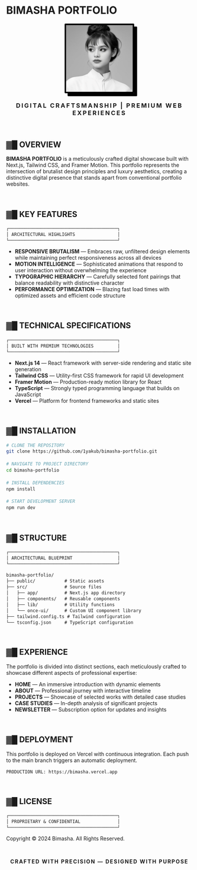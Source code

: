# BIMASHA PORTFOLIO

<div align="center">
  <img src="public/images/bimasha.png" alt="Bimasha Portfolio" width="180" height="180" style="border: 4px solid #000; border-radius: 2px; box-shadow: 8px 8px 0 rgba(0,0,0,1);">
  
  <h3 style="letter-spacing: 3px; text-transform: uppercase; margin-top: 20px;">
    DIGITAL CRAFTSMANSHIP | PREMIUM WEB EXPERIENCES
  </h3>
</div>

<br>

## ▓█ OVERVIEW

**BIMASHA PORTFOLIO** is a meticulously crafted digital showcase built with Next.js, Tailwind CSS, and Framer Motion. This portfolio represents the intersection of brutalist design principles and luxury aesthetics, creating a distinctive digital presence that stands apart from conventional portfolio websites.

<br>

## ▓█ KEY FEATURES

```
┌─────────────────────────────────────────┐
│ ARCHITECTURAL HIGHLIGHTS                │
└─────────────────────────────────────────┘
```

- **RESPONSIVE BRUTALISM** — Embraces raw, unfiltered design elements while maintaining perfect responsiveness across all devices
- **MOTION INTELLIGENCE** — Sophisticated animations that respond to user interaction without overwhelming the experience
- **TYPOGRAPHIC HIERARCHY** — Carefully selected font pairings that balance readability with distinctive character
- **PERFORMANCE OPTIMIZATION** — Blazing fast load times with optimized assets and efficient code structure

<br>

## ▓█ TECHNICAL SPECIFICATIONS

```
┌─────────────────────────────────────────┐
│ BUILT WITH PREMIUM TECHNOLOGIES         │
└─────────────────────────────────────────┘
```

- **Next.js 14** — React framework with server-side rendering and static site generation
- **Tailwind CSS** — Utility-first CSS framework for rapid UI development
- **Framer Motion** — Production-ready motion library for React
- **TypeScript** — Strongly typed programming language that builds on JavaScript
- **Vercel** — Platform for frontend frameworks and static sites

<br>

## ▓█ INSTALLATION

```bash
# CLONE THE REPOSITORY
git clone https://github.com/1yakub/bimasha-portfolio.git

# NAVIGATE TO PROJECT DIRECTORY
cd bimasha-portfolio

# INSTALL DEPENDENCIES
npm install

# START DEVELOPMENT SERVER
npm run dev
```

<br>

## ▓█ STRUCTURE

```
┌─────────────────────────────────────────┐
│ ARCHITECTURAL BLUEPRINT                 │
└─────────────────────────────────────────┘
```

```
bimasha-portfolio/
├── public/           # Static assets
├── src/              # Source files
│   ├── app/          # Next.js app directory
│   ├── components/   # Reusable components
│   ├── lib/          # Utility functions
│   └── once-ui/      # Custom UI component library
├── tailwind.config.ts # Tailwind configuration
└── tsconfig.json     # TypeScript configuration
```

<br>

## ▓█ EXPERIENCE

The portfolio is divided into distinct sections, each meticulously crafted to showcase different aspects of professional expertise:

- **HOME** — An immersive introduction with dynamic elements
- **ABOUT** — Professional journey with interactive timeline
- **PROJECTS** — Showcase of selected works with detailed case studies
- **CASE STUDIES** — In-depth analysis of significant projects
- **NEWSLETTER** — Subscription option for updates and insights

<br>

## ▓█ DEPLOYMENT

This portfolio is deployed on Vercel with continuous integration. Each push to the main branch triggers an automatic deployment.

```
PRODUCTION URL: https://bimasha.vercel.app
```

<br>

## ▓█ LICENSE

```
┌─────────────────────────────────────────┐
│ PROPRIETARY & CONFIDENTIAL              │
└─────────────────────────────────────────┘
```

Copyright © 2024 Bimasha. All Rights Reserved.

<br>

<div align="center">
  <p style="letter-spacing: 2px; font-weight: bold;">
    CRAFTED WITH PRECISION — DESIGNED WITH PURPOSE
  </p>
</div>
